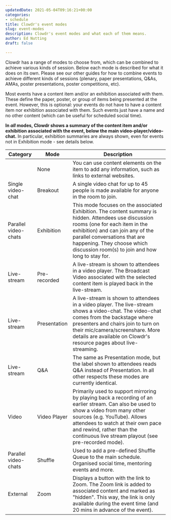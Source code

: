 ```yaml
---
updatedDate: 2021-05-04T09:16:21+00:00
categories:
- schedule
title: Clowdr's event modes
slug: event-modes
description: Clowdr's event modes and what each of them means.
author: Ed Nutting
draft: false

---
```

Clowdr has a range of modes to choose from, which can be combined to achieve various kinds of session. Below each mode is described for what it does on its own. Please see our other guides for how to combine events to achieve different kinds of sessions (plenary, paper presentations, Q&As, AMAs, poster presentations, poster competitions, etc).

Most events have a content item and/or an exhibition associated with them. These define the paper, poster, or group of items being presented at the event. However, this is optional: your events do not have to have a content item nor exhibition associated with them. Such events just have a name and no other content (which can be useful for scheduled social time).

**In _all_ modes, Clowdr shows a summary of the content item and/or exhibition associated with the event, below the main video-player/video-chat.** In particular, exhibition summaries are always shown, even for events not in Exhibition mode - see details below.

| Category             | Mode         | Description                                                                                                                                                                                                                                                                                    |
|----------------------|--------------|------------------------------------------------------------------------------------------------------------------------------------------------------------------------------------------------------------------------------------------------------------------------------------------------|
|                      | None         | You can use content elements on the item to add any information, such as links to external websites.                                                                                                                                                                                           |
| Single video-chat    | Breakout     | A single video chat for up to 45 people is made available for anyone in the room to join.                                                                                                                                                                                                      |
| Parallel video-chats | Exhibition   | This mode focuses on the associated Exhibition. The content summary is hidden. Attendees use discussion rooms (one for each item in the exhibition) and can join any of the parallel conversations that are happening. They choose which discussion room(s) to join and how long to stay for.  |
| Live-stream          | Pre-recorded | A live-stream is shown to attendees in a video player. The Broadcast Video associated with the selected content item is played back in the live-stream.                                                                                                                                        |
| Live-stream          | Presentation | A live-stream is shown to attendees in a video player. The live-stream shows a video-chat. The video-chat comes from the backstage where presenters and chairs join to turn on their mic/camera/screenshare. More details are available on Clowdr's resource pages about live-streaming.       |
| Live-stream          | Q&A          | The same as Presentation mode, but the label shown to attendees reads Q&A instead of Presentation. In all other respects these modes are currently identical.                                                                                                                                  |
| Video                | Video Player | Primarily used to support mirroring by playing back a recording of an earlier stream. Can also be used to show a video from many other sources (e.g. YouTube). Allows attendees to watch at their own pace and rewind, rather than the continuous live stream playout (see pre-recorded mode). |
| Parallel video-chats | Shuffle      | Used to add a pre-defined Shuffle Queue to the main schedule. Organised social time, mentoring events and more.                                                                                                                                                                                |
| External             | Zoom         | Displays a button with the link to Zoom. The Zoom link is added to associated content and marked as "hidden". This way, the link is only available during the event time (and 20 mins in advance of the event).                                                                                |